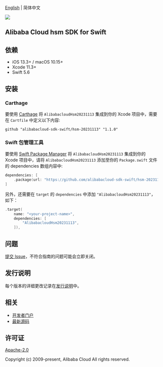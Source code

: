 [English](README.md) | 简体中文

![](https://aliyunsdk-pages.alicdn.com/icons/AlibabaCloud.svg)

## Alibaba Cloud hsm SDK for Swift

## 依赖

- iOS 13.3+ / macOS 10.15+
- Xcode 11.3+
- Swift 5.6

## 安装

### Carthage

要使用 [Carthage](https://github.com/Carthage/Carthage) 将 `AlibabacloudHsm20231113` 集成到你的 Xcode 项目中，需要在 `Cartfile` 中定义以下内容:

```ogdl
github "alibabacloud-sdk-swift/hsm-20231113" "1.1.0"
```

### Swift 包管理工具

要使用 [Swift Package Manager](https://swift.org/package-manager/) 将 `AlibabacloudHsm20231113` 集成到你的 Xcode 项目中，请将 `AlibabacloudHsm20231113` 添加至你的 `Package.swift` 文件的 dependencies 数组内容中:

```swift
dependencies: [
    .package(url: "https://github.com/alibabacloud-sdk-swift/hsm-20231113.git", from: "1.1.0")
]
```

另外，还需要在 `target` 的 `dependencies` 中添加 `"AlibabacloudHsm20231113"`，如下：

```swift
.target(
    name: "<your-project-name>",
    dependencies: [
        "AlibabacloudHsm20231113",
    ]),
```

## 问题

[提交 Issue](https://github.com/alibabacloud-sdk-swift/hsm-20231113/issues/new)，不符合指南的问题可能会立即关闭。

## 发行说明

每个版本的详细更改记录在[发行说明](./ChangeLog.txt)中。

## 相关

* [开发者门户](https://next.api.aliyun.com/home)
* [最新源码](https://github.com/alibabacloud-sdk-swift/hsm-20231113)

## 许可证

[Apache-2.0](http://www.apache.org/licenses/LICENSE-2.0)

Copyright (c) 2009-present, Alibaba Cloud All rights reserved.
